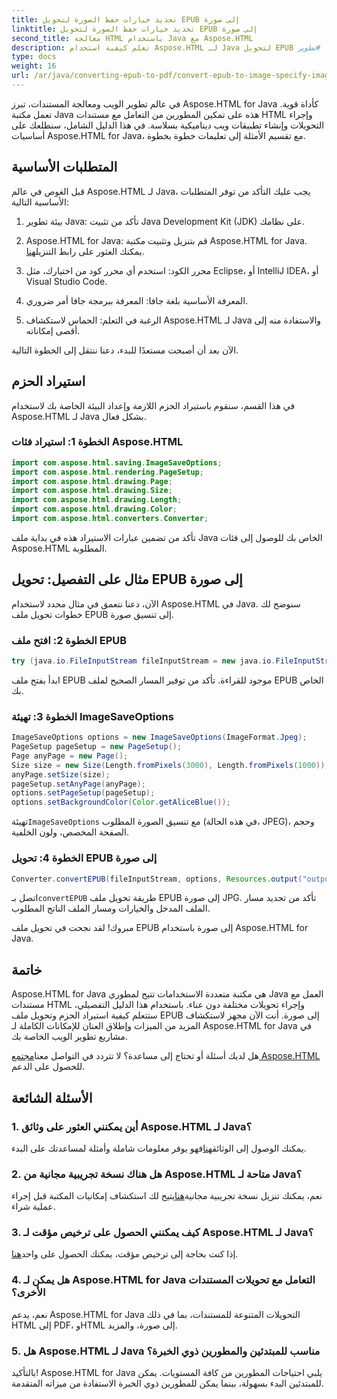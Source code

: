 ```yaml
---
title: تحديد خيارات حفظ الصورة لتحويل EPUB إلى صورة
linktitle: تحديد خيارات حفظ الصورة لتحويل EPUB إلى صورة
second_title: معالجة HTML باستخدام Java مع Aspose.HTML
description: تعلم كيفية استخدام Aspose.HTML لـ Java لتحويل EPUB إلى صورة والمزيد. استكشف دليلنا خطوة بخطوة. #تطوير_Java #تطوير_الويب #تحويل_المستندات
type: docs
weight: 16
url: /ar/java/converting-epub-to-pdf/convert-epub-to-image-specify-image-save-options/
---
```


في عالم تطوير الويب ومعالجة المستندات، تبرز Aspose.HTML for Java كأداة قوية. تعمل مكتبة Java هذه على تمكين المطورين من التعامل مع مستندات HTML وإجراء التحويلات وإنشاء تطبيقات ويب ديناميكية بسلاسة. في هذا الدليل الشامل، سنطلعك على أساسيات Aspose.HTML for Java، مع تقسيم الأمثلة إلى تعليمات خطوة بخطوة.

## المتطلبات الأساسية

قبل الغوص في عالم Aspose.HTML لـ Java، يجب عليك التأكد من توفر المتطلبات الأساسية التالية:

1. بيئة تطوير Java: تأكد من تثبيت Java Development Kit (JDK) على نظامك.

2. Aspose.HTML for Java: قم بتنزيل وتثبيت مكتبة Aspose.HTML for Java. يمكنك العثور على رابط التنزيل[هنا](https://releases.aspose.com/html/java/).

3. محرر الكود: استخدم أي محرر كود من اختيارك، مثل Eclipse، أو IntelliJ IDEA، أو Visual Studio Code.

4. المعرفة الأساسية بلغة جافا: المعرفة ببرمجة جافا أمر ضروري.

5. الرغبة في التعلم: الحماس لاستكشاف Aspose.HTML لـ Java والاستفادة منه إلى أقصى إمكاناته.

الآن بعد أن أصبحت مستعدًا للبدء، دعنا ننتقل إلى الخطوة التالية.

## استيراد الحزم

في هذا القسم، سنقوم باستيراد الحزم اللازمة وإعداد البيئة الخاصة بك لاستخدام Aspose.HTML لـ Java بشكل فعال. 

### الخطوة 1: استيراد فئات Aspose.HTML

```java
import com.aspose.html.saving.ImageSaveOptions;
import com.aspose.html.rendering.PageSetup;
import com.aspose.html.drawing.Page;
import com.aspose.html.drawing.Size;
import com.aspose.html.drawing.Length;
import com.aspose.html.drawing.Color;
import com.aspose.html.converters.Converter;
```

تأكد من تضمين عبارات الاستيراد هذه في بداية ملف Java الخاص بك للوصول إلى فئات Aspose.HTML المطلوبة.

## مثال على التفصيل: تحويل EPUB إلى صورة

الآن، دعنا نتعمق في مثال محدد لاستخدام Aspose.HTML في Java. سنوضح لك خطوات تحويل ملف EPUB إلى تنسيق صورة.

### الخطوة 2: افتح ملف EPUB

```java
try (java.io.FileInputStream fileInputStream = new java.io.FileInputStream(Resources.input("input.epub"))) {
```

ابدأ بفتح ملف EPUB موجود للقراءة. تأكد من توفير المسار الصحيح لملف EPUB الخاص بك.

### الخطوة 3: تهيئة ImageSaveOptions

```java
ImageSaveOptions options = new ImageSaveOptions(ImageFormat.Jpeg);
PageSetup pageSetup = new PageSetup();
Page anyPage = new Page();
Size size = new Size(Length.fromPixels(3000), Length.fromPixels(1000));
anyPage.setSize(size);
pageSetup.setAnyPage(anyPage);
options.setPageSetup(pageSetup);
options.setBackgroundColor(Color.getAliceBlue());
```

 تهيئة`ImageSaveOptions` مع تنسيق الصورة المطلوب (في هذه الحالة، JPEG)، وحجم الصفحة المخصص، ولون الخلفية.

### الخطوة 4: تحويل EPUB إلى صورة

```java
Converter.convertEPUB(fileInputStream, options, Resources.output("output.jpg"));
```

 اتصل بـ`convertEPUB` طريقة تحويل ملف EPUB إلى صورة JPG. تأكد من تحديد مسار الملف المدخل والخيارات ومسار الملف الناتج المطلوب.

مبروك! لقد نجحت في تحويل ملف EPUB إلى صورة باستخدام Aspose.HTML for Java.

## خاتمة

Aspose.HTML for Java هي مكتبة متعددة الاستخدامات تتيح لمطوري Java العمل مع مستندات HTML وإجراء تحويلات مختلفة دون عناء. باستخدام هذا الدليل التفصيلي، ستتعلم كيفية استيراد الحزم وتحويل ملف EPUB إلى صورة. أنت الآن مجهز لاستكشاف المزيد من الميزات وإطلاق العنان للإمكانات الكاملة لـ Aspose.HTML for Java في مشاريع تطوير الويب الخاصة بك.

 هل لديك أسئلة أو تحتاج إلى مساعدة؟ لا تتردد في التواصل معنا[مجتمع Aspose.HTML](https://forum.aspose.com/) للحصول على الدعم.

## الأسئلة الشائعة

### 1. أين يمكنني العثور على وثائق Aspose.HTML لـ Java؟

 يمكنك الوصول إلى الوثائق[هنا](https://reference.aspose.com/html/java/)فهو يوفر معلومات شاملة وأمثلة لمساعدتك على البدء.

### 2. هل هناك نسخة تجريبية مجانية من Aspose.HTML متاحة لـ Java؟

 نعم، يمكنك تنزيل نسخة تجريبية مجانية[هنا](https://releases.aspose.com/)يتيح لك استكشاف إمكانيات المكتبة قبل إجراء عملية شراء.

### 3. كيف يمكنني الحصول على ترخيص مؤقت لـ Aspose.HTML لـ Java؟

 إذا كنت بحاجة إلى ترخيص مؤقت، يمكنك الحصول على واحد[هنا](https://purchase.aspose.com/temporary-license/).

### 4. هل يمكن لـ Aspose.HTML for Java التعامل مع تحويلات المستندات الأخرى؟

نعم، يدعم Aspose.HTML for Java التحويلات المتنوعة للمستندات، بما في ذلك HTML إلى PDF، وHTML إلى صورة، والمزيد.

### 5. هل Aspose.HTML لـ Java مناسب للمبتدئين والمطورين ذوي الخبرة؟

بالتأكيد! Aspose.HTML for Java يلبي احتياجات المطورين من كافة المستويات. يمكن للمبتدئين البدء بسهولة، بينما يمكن للمطورين ذوي الخبرة الاستفادة من ميزاته المتقدمة.
